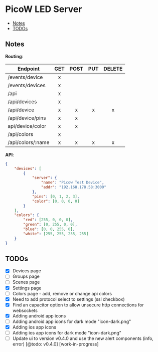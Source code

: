 # PicoW LED Server

- [Notes](#notes)
- [TODOs](#todos)

<a id="notes"></a>

## Notes

**Routing**:

| Endpoint          | GET | POST | PUT | DELETE |
| ----------------- | :-: | :--: | :-: | :----: |
| /events/device    |  x  |      |     |        |
| /events/devices   |  x  |      |     |        |
| /api              |  x  |      |     |        |
| /api/devices      |  x  |      |     |        |
| /api/device       |  x  |  x   |  x  |   x    |
| /api/device/pins  |  x  |  x   |     |        |
| api/device/color  |  x  |  x   |     |        |
| /api/colors       |  x  |      |     |        |
| /api/colors/:name |  x  |  x   |  x  |   x    |

**API**:

```json
{
    "devices": [
        {
            "server": {
                "name": "Picow Test Device",
                "addr": "192.168.178.58:3000"
            },
            "pins": [0, 1, 2, 3],
            "color": [0, 0, 0, 0]
        }
    ],
    "colors": {
        "red": [255, 0, 0, 0],
        "green": [0, 255, 0, 0],
        "blue": [0, 0, 255, 0],
        "white": [255, 255, 255, 255]
    }
}
```

<a id="todos"></a>

## TODOs

- [x] Devices page
- [ ] Groups page
- [ ] Scenes page
- [x] Settings page
- [ ] Colors page - add, remove or change api colors
- [x] Need to add protocol select to settings (ssl checkbox)
- [x] Find an capacitor option to allow unsecure http connections for websockets
- [x] Adding android app icons
- [ ] Adding android app icons for dark mode "icon-dark.png"
- [x] Adding ios app icons
- [ ] Adding ios app icons for dark mode "icon-dark.png"
- [ ] Update ui to version v0.4.0 and use the new alert components (info, error) [@todo: v0.4.0] [work-in-progress]
